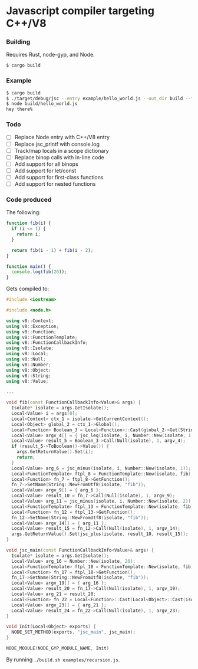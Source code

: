 # Javascript compiler targeting C++/V8

### Building

Requires Rust, node-gyp, and Node.

```bash
$ cargo build
```

### Example

```bash
$ cargo build
$ ./target/debug/jsc --entry example/hello_world.js --out_dir build --target node-program
$ node build/hello_world.js
hey there%
```

### Todo

* [ ] Replace Node entry with C++/V8 entry
* [ ] Replace jsc_printf with console.log
* [ ] Track/map locals in a scope dictionary
* [ ] Replace binop calls with in-line code
* [ ] Add support for all binops
* [ ] Add support for let/const
* [ ] Add support for first-class functions
* [ ] Add support for nested functions

### Code produced

The following:

```js
function fib(i) {
  if (i <= 1) {
    return i;
  }

  return fib(i - 1) + fib(i - 2);
}

function main() {
  console.log(fib(20));
}
```

Gets compiled to:

```cpp
#include <iostream>

#include <node.h>

using v8::Context;
using v8::Exception;
using v8::Function;
using v8::FunctionTemplate;
using v8::FunctionCallbackInfo;
using v8::Isolate;
using v8::Local;
using v8::Null;
using v8::Number;
using v8::Object;
using v8::String;
using v8::Value;

...

void fib(const FunctionCallbackInfo<Value>& args) {
  Isolate* isolate = args.GetIsolate();
  Local<Value> i = args[0];
  Local<Context> ctx_1 = isolate->GetCurrentContext();
  Local<Object> global_2 = ctx_1->Global();
  Local<Function> Boolean_3 = Local<Function>::Cast(global_2->Get(String::NewFromUtf8(isolate, "Boolean")));
  Local<Value> argv_4[] = { jsc_leq(isolate, i, Number::New(isolate, 1)) };
  Local<Value> result_5 = Boolean_3->Call(Null(isolate), 1, argv_4);
  if (result_5->ToBoolean()->Value()) {
    args.GetReturnValue().Set(i);
    return;
  }
  Local<Value> arg_6 = jsc_minus(isolate, i, Number::New(isolate, 1));
  Local<FunctionTemplate> ftpl_8 = FunctionTemplate::New(isolate, fib);
  Local<Function> fn_7 = ftpl_8->GetFunction();
  fn_7->SetName(String::NewFromUtf8(isolate, "fib"));
  Local<Value> argv_9[] = { arg_6 };
  Local<Value> result_10 = fn_7->Call(Null(isolate), 1, argv_9);
  Local<Value> arg_11 = jsc_minus(isolate, i, Number::New(isolate, 2));
  Local<FunctionTemplate> ftpl_13 = FunctionTemplate::New(isolate, fib);
  Local<Function> fn_12 = ftpl_13->GetFunction();
  fn_12->SetName(String::NewFromUtf8(isolate, "fib"));
  Local<Value> argv_14[] = { arg_11 };
  Local<Value> result_15 = fn_12->Call(Null(isolate), 1, argv_14);
  args.GetReturnValue().Set(jsc_plus(isolate, result_10, result_15));
}

void jsc_main(const FunctionCallbackInfo<Value>& args) {
  Isolate* isolate = args.GetIsolate();
  Local<Value> arg_16 = Number::New(isolate, 20);
  Local<FunctionTemplate> ftpl_18 = FunctionTemplate::New(isolate, fib);
  Local<Function> fn_17 = ftpl_18->GetFunction();
  fn_17->SetName(String::NewFromUtf8(isolate, "fib"));
  Local<Value> argv_19[] = { arg_16 };
  Local<Value> result_20 = fn_17->Call(Null(isolate), 1, argv_19);
  Local<Value> arg_21 = result_20;
  Local<Function> fn_22 = Local<Function>::Cast(Local<Object>::Cast(isolate->GetCurrentContext()->Global()->Get(String::NewFromUtf8(isolate, "console")))->Get(String::NewFromUtf8(isolate, "log")));
  Local<Value> argv_23[] = { arg_21 };
  Local<Value> result_24 = fn_22->Call(Null(isolate), 1, argv_23);
}

void Init(Local<Object> exports) {
  NODE_SET_METHOD(exports, "jsc_main", jsc_main);
}

NODE_MODULE(NODE_GYP_MODULE_NAME, Init)
```

By running `./build.sh examples/recursion.js`.